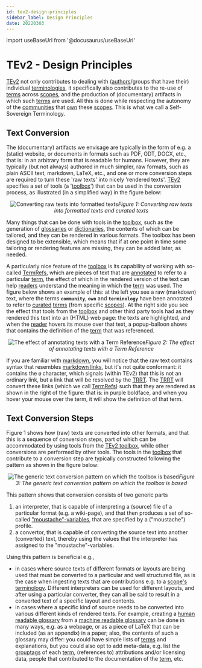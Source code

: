 ```yaml
---
id: tev2-design-principles
sidebar_label: Design Principles
date: 20220303
---
```


import useBaseUrl from '@docusaurus/useBaseUrl'

# TEv2 - Design Principles

[TEv2](@) not only contributes to dealing with ([authors](@)/groups that have their) individual [terminologies](@), it specifically also contributes to the re-use of [terms](@) across [scopes](@), and the production of (documentary) artifacts in which such [terms](@) are used. All this is done while respecting the autonomy of the [communities](@) that [own](@essif-lab) these [scopes](@). This is what we call a Self-Sovereign Terminology.

## Text Conversion

The (documentary) artifacts we envisage are typically in the form of e.g. a (static) website, or documents in formats such as PDF, ODT, DOCX, etc., that is: in an arbitrary form that is readable for humans. However, they are typically (but not always) authored in much simpler, raw formats, such as plain ASCII text, markdown, LaTeX, etc., and one or more conversion steps are required to turn these 'raw texts' into nicely 'rendered texts'. [TEv2](@) specifies a set of tools (a '[toolbox](/docs-toolbox)') that can be used in the conversion process, as illustrated (in a simplified way) in the figure below:

<p align="center">
<img
  alt="Converting raw texts into formatted texts"
  src={useBaseUrl('images/tev2-overview-without-toolbox.png')}
/><i>Figure 1: Converting raw texts into formatted texts and curated texts</i>
</p>

Many things that can be done with tools in the [toolbox](/docs-toolbox), such as the generation of [glossaries](@) or [dictionaries](@), the contents of which can be tailored, and they can be rendered in various formats. The toolbox has been designed to be extensible, which means that if at one point in time some tailoring or rendering features are missing, they can be added later, as needed.

A particularly nice feature of the [toolbox](/docs-toolbox) is its capability of working with so-called [TermRefs](@), which are pieces of text that are [annotated](/docs/spec-syntax/term-ref-syntax) to refer to a particular [term](@), the effect of which in the rendered version of the text can help [readers](@) understand the meaning in which the [term](@) was used. The figure below shows an example of this: at the left you see a raw (markdown) text, where the terms **`community`**, **`own`** and **`terminology`** have been annotated to refer to [curated](@) [terms](@) (from specific [scopes](@)). At the right side you see the effect that tools from the [toolbox](/docs-toolbox) and other third party tools had as they rendered this text into an (HTML) web page: the texts are highlighted, and when the [reader](@) hovers its mouse over that text, a popup-balloon shows that contains the definition of the [term](@) that was referenced.

<p align="center">
<img
  alt="The effect of annotating texts with a Term Reference"
  src={useBaseUrl('images/tev2-overview-enhanced-term.png')}
/><i>Figure 2: The effect of annotating texts with a Term Reference</i>
</p>

If you are familiar with [markdown](https://www.markdownguide.org/basic-syntax/), you will notice that the raw text contains syntax that resembles [markdown links](https://www.markdownguide.org/basic-syntax/#links), but it's not quite conformant: it contains the `@` character, which signals (within TEv2) that this is not an ordinary link, but a link that will be resolved by the [TRRT](@). The [TRRT](@) will convert these links (which we call [TermRefs](@)) such that they are rendered as shown in the right of the figure: that is: in purple boldface, and when you hover your mouse over the term, it will show the definition of that term.

## Text Conversion Steps

Figure 1 shows how (raw) texts are converted into other formats, and that this is a sequence of conversion steps, part of which can be accommodated by using tools from the [TEv2 toolbox](/docs-toolbox), while other conversions are performed by other tools. The tools in the [toolbox](/docs-toolbox) that contribute to a conversion step are typically constructed following the pattern as shown in the figure below:

<p align="center">
<img
  alt="The generic text conversion pattern on which the toolbox is based"
  src={useBaseUrl('images/tev2-text-conversion-pattern.png')}
/><i>Figure 3: The generic text conversion pattern on which the toolbox is based</i>
</p>

This pattern shows that conversion consists of two generic parts
1. an interpreter, that is capable of interpreting a (source) file of a particular format (e.g. a wiki-page), and that then produces a set of so-called ["moustache"-variables](https://mustache.github.io/mustache.5.html), that are specified by a ("moustache") profile.
2. a convertor, that is capable of converting the source text into another (converted) text, thereby using the values that the interpreter has assigned to the "moustache"-variables.

Using this pattern is beneficial e.g.,

- in cases where source texts of different formats or layouts are being used that must be converted to a particular and well structured file, as is the case when ingesting texts that are contributions e.g. to a [scope's](@) [terminology](@). Different interpreters can be used for different layouts, and after using a particular converter, they can all be said to result in a converted text of a specific layout and contents.
- in cases where a specific kind of source needs to be converted into various different kinds of rendered texts. For example, creating a [human readable glossary](@) from a [machine readable glossary](@) can be done in many ways, e.g. as a webpage, or as a piece of LaTeX that can be included (as an appendix) in a paper; also, the contents of such a glossary may differ: you could have simple lists of [terms](@) and explanations, but you could also opt to add meta-data, e.g. list the [grouptags](@) of each [term](@), (references to) attributions and/or licensing data, people that contributed to the documentation of the [term](@), etc.
